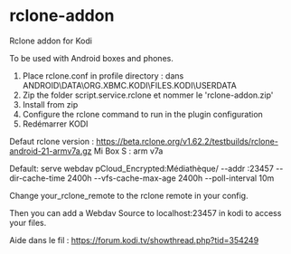 # rclone-addon
Rclone addon for Kodi 

To be used with Android boxes and phones.

1. Place rclone.conf in profile directory : dans ANDROID\DATA\ORG.XBMC.KODI\FILES\.KODI\USERDATA
2. Zip the folder script.service.rclone et nommer le 'rclone-addon.zip'
3. Install from zip
4. Configure the rclone command to run in the plugin configuration
5. Redémarrer KODI

Defaut rclone version : https://beta.rclone.org/v1.62.2/testbuilds/rclone-android-21-armv7a.gz
Mi Box S : arm v7a

Default: serve webdav pCloud_Encrypted:Médiathèque/ --addr :23457 --dir-cache-time 2400h --vfs-cache-max-age 2400h  --poll-interval 10m

Change your_rclone_remote to the rclone remote in your config.

Then you can add a Webdav Source to localhost:23457 in kodi to access your files.

Aide dans le fil : https://forum.kodi.tv/showthread.php?tid=354249

